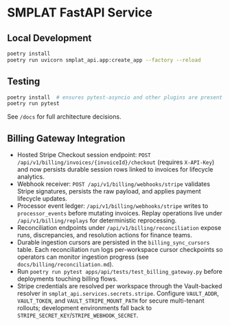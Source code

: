 # SMPLAT FastAPI Service

## Local Development
```bash
poetry install
poetry run uvicorn smplat_api.app:create_app --factory --reload
```

## Testing
```bash
poetry install  # ensures pytest-asyncio and other plugins are present
poetry run pytest
```

See `/docs` for full architecture decisions.

## Billing Gateway Integration
- Hosted Stripe Checkout session endpoint: `POST /api/v1/billing/invoices/{invoiceId}/checkout` (requires `X-API-Key`) and now persists durable session rows linked to invoices for lifecycle analytics.
- Webhook receiver: `POST /api/v1/billing/webhooks/stripe` validates Stripe signatures, persists the raw payload, and applies payment lifecycle updates.
- Processor event ledger: `/api/v1/billing/webhooks/stripe` writes to `processor_events` before mutating invoices. Replay
  operations live under `/api/v1/billing/replays` for deterministic reprocessing.
- Reconciliation endpoints under `/api/v1/billing/reconciliation` expose runs, discrepancies, and resolution actions for finance teams.
- Durable ingestion cursors are persisted in the `billing_sync_cursors` table. Each reconciliation run logs per-workspace cursor checkpoints so operators can monitor ingestion progress (see `docs/billing/reconciliation.md`).
- Run `poetry run pytest apps/api/tests/test_billing_gateway.py` before deployments touching billing flows.
- Stripe credentials are resolved per workspace through the Vault-backed resolver in `smplat_api.services.secrets.stripe`. Configure `VAULT_ADDR`, `VAULT_TOKEN`, and `VAULT_STRIPE_MOUNT_PATH` for secure multi-tenant rollouts; development environments fall back to `STRIPE_SECRET_KEY`/`STRIPE_WEBHOOK_SECRET`.
